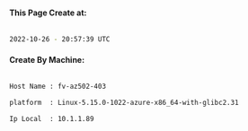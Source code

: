 
   
#### This Page Create at:

```bash

2022-10-26 - 20:57:39 UTC

```

#### Create By Machine:

```bash

Host Name : fv-az502-403

platform  : Linux-5.15.0-1022-azure-x86_64-with-glibc2.31

Ip Local  : 10.1.1.89

```

